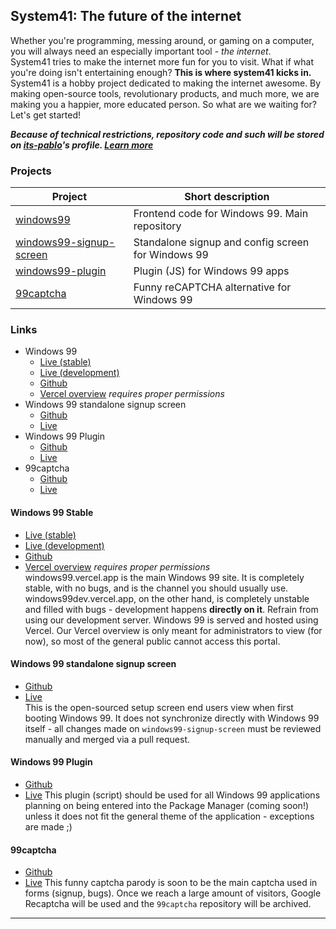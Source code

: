 ## System41: The future of the internet

Whether you're programming, messing around, or gaming on a computer, you will always need an especially important tool - *the internet*.  
System41 tries to make the internet more fun for you to visit. What if what you're doing isn't entertaining enough? **This is where system41 kicks in.**  
System41 is a hobby project dedicated to making the internet awesome. By making open-source tools, revolutionary products, and much more, we are making you a happier, more educated person. So what are we waiting for? Let's get started!  
  
***Because of technical restrictions, repository code and such will be stored on [its-pablo](/../../../../its-pablo)'s profile. [Learn more](//github.com/system41/.github/blob/main/profile/itspablo.md)***
  
### Projects
| Project                                                                         | Short description                                  |
|---------------------------------------------------------------------------------|----------------------------------------------------|
| [windows99](https://github.com/its-pablo/windows99)                             | Frontend code for Windows 99. Main repository      |
| [windows99-signup-screen](https://github.com/its-pablo/windows99-signup-screen) | Standalone signup and config screen for Windows 99 |
| [windows99-plugin](https://github.com/its-pablo/windows99-plugin)               | Plugin (JS) for Windows 99 apps                    |
| [99captcha](https://github.com/its-pablo/99captcha)                             | Funny reCAPTCHA alternative for Windows 99         |

### Links
* Windows 99
  * [Live (stable)](https://windows99.vercel.app)
  * [Live (development)](https://windows99dev.vercel.app)
  * [Github](https://github.com/its-pablo/windows99)
  * [Vercel overview](https://vercel.com/its-pablo/windows99) *requires proper permissions*
* Windows 99 standalone signup screen
  * [Github](https://github.com/its-pablo/windows99-signup-screen)
  * [Live](https://windows99-signup-screen.vercel.app)
* Windows 99 Plugin
  * [Github](https://github.com/its-pablo/windows99-plugin)
  * [Live](https://its-pablo.github.io/windows99-plugin)
* 99captcha
  * [Github](https://github.com/its-pablo/99captcha)
  * [Live](https://its-pablo.github.io/99captcha)
#### Windows 99 Stable
* [Live (stable)](https://windows99.vercel.app)
* [Live (development)](https://windows99dev.vercel.app)
* [Github](https://github.com/its-pablo/windows99)
* [Vercel overview](https://vercel.com/its-pablo/windows99) *requires proper permissions*  
windows99.vercel.app is the main Windows 99 site. It is completely stable, with no bugs, and is the channel you should usually use. windows99dev.vercel.app, on the other hand, is completely unstable and filled with bugs - development happens **directly on it**. Refrain from using our development server. Windows 99 is served and hosted using Vercel. Our Vercel overview is only meant for administrators to view (for now), so most of the general public cannot access this portal.
#### Windows 99 standalone signup screen
* [Github](https://github.com/its-pablo/windows99-signup-screen)
* [Live](https://windows99-signup-screen.vercel.app)  
This is the open-sourced setup screen end users view when first booting Windows 99. It does not synchronize directly with Windows 99 itself - all changes made on `windows99-signup-screen` must be reviewed manually and merged via a pull request.
#### Windows 99 Plugin
* [Github](https://github.com/its-pablo/windows99-plugin)
* [Live](https://its-pablo.github.io/windows99-plugin)
This plugin (script) should be used for all Windows 99 applications planning on being entered into the Package Manager (coming soon!) unless it does not fit the general theme of the application - exceptions are made ;)
#### 99captcha
* [Github](https://github.com/its-pablo/99captcha)
* [Live](https://its-pablo.github.io/99captcha)
This funny captcha parody is soon to be the main captcha used in forms (signup, bugs). Once we reach a large amount of visitors, Google Recaptcha will be used and the `99captcha` repository will be archived.
---
